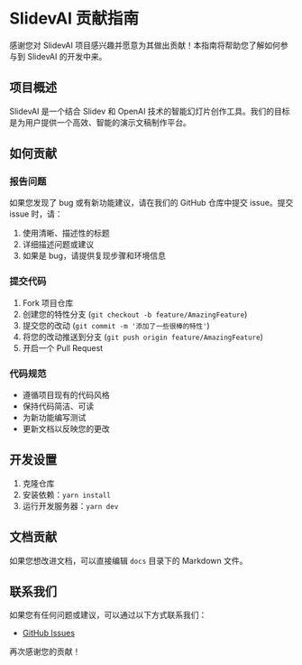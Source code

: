 # SlidevAI 贡献指南

感谢您对 SlidevAI 项目感兴趣并愿意为其做出贡献！本指南将帮助您了解如何参与到 SlidevAI 的开发中来。

## 项目概述

SlidevAI 是一个结合 Slidev 和 OpenAI 技术的智能幻灯片创作工具。我们的目标是为用户提供一个高效、智能的演示文稿制作平台。

## 如何贡献

### 报告问题

如果您发现了 bug 或有新功能建议，请在我们的 GitHub 仓库中提交 issue。提交 issue 时，请：

1. 使用清晰、描述性的标题
2. 详细描述问题或建议
3. 如果是 bug，请提供复现步骤和环境信息

### 提交代码

1. Fork 项目仓库
2. 创建您的特性分支 (`git checkout -b feature/AmazingFeature`)
3. 提交您的改动 (`git commit -m '添加了一些很棒的特性'`)
4. 将您的改动推送到分支 (`git push origin feature/AmazingFeature`)
5. 开启一个 Pull Request

### 代码规范

- 遵循项目现有的代码风格
- 保持代码简洁、可读
- 为新功能编写测试
- 更新文档以反映您的更改

## 开发设置

1. 克隆仓库
2. 安装依赖：`yarn install`
3. 运行开发服务器：`yarn dev`

## 文档贡献

如果您想改进文档，可以直接编辑 `docs` 目录下的 Markdown 文件。

## 联系我们

如果您有任何问题或建议，可以通过以下方式联系我们：

- [GitHub Issues](https://github.com/addcnos/issues)

再次感谢您的贡献！
